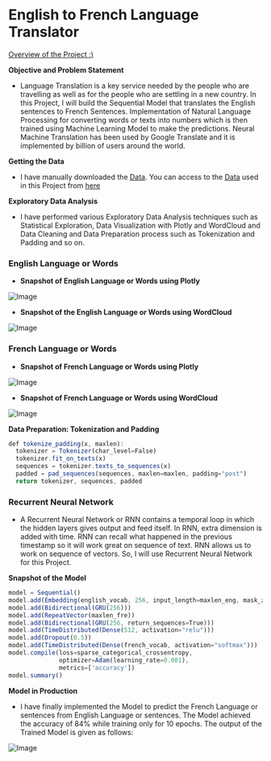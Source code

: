 # **English to French Language Translator**

[Overview of the Project :)](https://thinamxx.github.io/LanguageTranslator_EnglishFrench/)

**Objective and Problem Statement**
- Language Translation is a key service needed by the people who are travelling as well as for the people who are settling in a new country. In this Project, I will build the Sequential Model that translates the English sentences to French Sentences. Implementation of Natural Language Processing for converting words or texts into numbers which is then trained using Machine Learning Model to make the predictions. Neural Machine Translation has been used by Google Translate and it is implemented by billion of users around the world.

**Getting the Data**
- I have manually downloaded the [Data](https://github.com/ThinamXx/LanguageTranslator_EnglishFrench/tree/master/Dataset). You can access to the [Data](https://github.com/ThinamXx/LanguageTranslator_EnglishFrench/tree/master/Dataset) used in this Project from [here](https://github.com/ThinamXx/LanguageTranslator_EnglishFrench/tree/master/Dataset)

**Exploratory Data Analysis**
- I have performed various Exploratory Data Analysis techniques such as Statistical Exploration, Data Visualization with Plotly and WordCloud and Data Cleaning and Data Preparation process such as Tokenization and Padding and so on.

### **English Language or Words**
  - **Snapshot of English Language or Words using Plotly**
  
  ![Image](https://res.cloudinary.com/dge89aqpc/image/upload/v1598843184/A_jjho5n.png)
  
  - **Snapshot of the English Language or Words using WordCloud**
  
  ![Image](https://res.cloudinary.com/dge89aqpc/image/upload/v1598843304/B_cqigbl.png)
  
### **French Language or Words**
  - **Snapshot of French Language or Words using Plotly**
  
  ![Image](https://res.cloudinary.com/dge89aqpc/image/upload/v1598843427/C_xnmlix.png)
  
  - **Snapshot of French Language or Words using WordCloud**
  
  ![Image](https://res.cloudinary.com/dge89aqpc/image/upload/v1598843527/D_njyjal.png)
  
**Data Preparation: Tokenization and Padding**

```javascript
def tokenize_padding(x, maxlen):
  tokenizer = Tokenizer(char_level=False)
  tokenizer.fit_on_texts(x)
  sequences = tokenizer.texts_to_sequences(x)
  padded = pad_sequences(sequences, maxlen=maxlen, padding="post")
  return tokenizer, sequences, padded
```

### **Recurrent Neural Network**
- A Recurrent Neural Network or RNN contains a temporal loop in which the hidden layers gives output and feed itself. In RNN, extra dimension is added with time. RNN can recall what happened in the previous timestamp so it will work great on sequence of text. RNN allows us to work on sequence of vectors. So, I will use Recurrent Neural Network for this Project.

**Snapshot of the Model**

```javascript
model = Sequential()
model.add(Embedding(english_vocab, 256, input_length=maxlen_eng, mask_zero=True))
model.add(Bidirectional(GRU(256)))
model.add(RepeatVector(maxlen_fre))
model.add(Bidirectional(GRU(256, return_sequences=True)))
model.add(TimeDistributed(Dense(512, activation="relu")))
model.add(Dropout(0.5))
model.add(TimeDistributed(Dense(french_vocab, activation="softmax")))
model.compile(loss=sparse_categorical_crossentropy,
              optimizer=Adam(learning_rate=0.001),
              metrics=['accuracy'])
model.summary()
```

**Model in Production**
- I have finally implemented the Model to predict the French Language or sentences from English Language or sentences. The Model achieved the accuracy of 84% while training only for 10 epochs. The output of the Trained Model is given as follows:

![Image](https://res.cloudinary.com/dge89aqpc/image/upload/v1598844759/E_uliijs.png)
